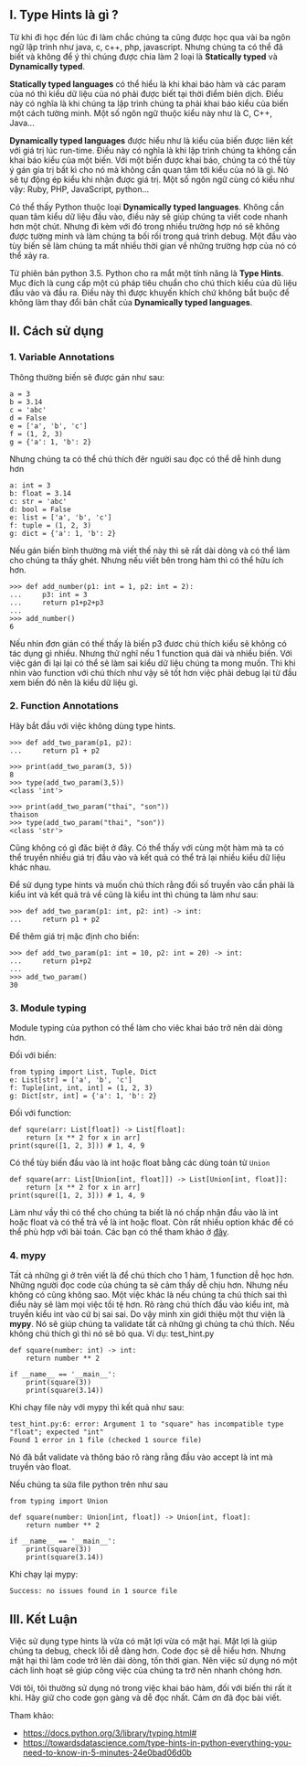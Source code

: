 ## **I. Type Hints là gì ?**

Từ khi đi học đến lúc đi làm chắc chúng ta cũng được học qua vài ba ngôn ngữ lập trình như java, c, c++, php, javascript.
Nhưng chúng ta có thể đã biết và không để ý thì chúng được chia làm 2 loại là **Statically typed** và **Dynamically typed**.

**Statically typed languages** có thể hiểu là khi khai báo hàm và các param của nó thì kiểu dữ liệu của nó phải được biết tại thời điểm biên dịch. Điều này có nghĩa là khi chúng ta lập trình chúng ta phải khai báo kiểu của biến một cách tường minh.
Một số ngôn ngữ thuộc kiểu này như là C, C++, Java...


**Dynamically typed languages** được hiểu như là kiểu của biến được liên kết với giá trị lúc run-time. Điều này có nghĩa là khi lập trình chúng ta không cần khai báo kiểu của một biến. Với một biến được khai báo, chúng ta có thể tùy ý gán gía trị bất kì cho nó mà không cần quan tâm tới kiểu của nó là gì. Nó sẽ tự động ép kiểu khi nhận được giá trị.
Một số ngôn ngữ cùng có kiểu như vậy: Ruby, PHP, JavaScript, python...

Có thể thấy Python thuộc loại **Dynamically typed languages**. Không cần quan tâm kiểu dữ liệu đầu vào, điều này sẽ giúp chúng ta viết code nhanh hơn một chút. Nhưng đi kèm với đó trong nhiều trường hợp nó sẽ không được tường minh và làm chúng ta bối rối trong quá trình debug. Một đầu vào tùy biến sẽ làm chúng ta mất nhiều thời gian về những trường hợp của nó có thể xảy ra.

Từ phiên bản python 3.5. Python cho ra mắt một tính năng là  **Type Hints**. Mục đích là cung cấp một cú pháp tiêu chuẩn cho chú thích kiểu của dũ liệu đầu vào và đầu ra. Điều này thì được khuyến khích chứ không bắt buộc để không làm thay đổi bản chất của **Dynamically typed languages**.

## **II. Cách sử dụng**
### **1. Variable Annotations**
Thông thường biến sẽ được gán như sau:
```
a = 3
b = 3.14
c = 'abc'
d = False
e = ['a', 'b', 'c']
f = (1, 2, 3)
g = {'a': 1, 'b': 2}
```
Nhưng chúng ta có thể chú  thích đêr người sau đọc có thể dễ hình dung hơn

```
a: int = 3
b: float = 3.14
c: str = 'abc'
d: bool = False
e: list = ['a', 'b', 'c']
f: tuple = (1, 2, 3)
g: dict = {'a': 1, 'b': 2}
```
Nếu gán biến bình thường mà viết thế này thì sẽ rất dài dòng và có thể làm cho chúng ta thấy ghét. Nhưng nếu viết bên trong hàm thì có thể hữu ích hơn.
```
>>> def add_number(p1: int = 1, p2: int = 2):
...     p3: int = 3
...     return p1+p2+p3
... 
>>> add_number()
6
```
Nếu nhìn đơn giản có thế thấy là biến p3 đươc chú thích kiểu sẽ không có tác dụng gì nhiều. Nhưng thử nghĩ nếu 1 function quá dài và nhiều biến. Với việc gán đi lại lại có thể sẽ làm sai  kiểu dữ liệu chúng ta mong muốn. Thì khi nhìn vào  function với chú thích như vậy sẽ tốt hơn việc phải debug lại từ đầu xem biến đó nên là kiểu dữ liệu gì.
### **2. Function Annotations**
Hãy bắt đầu với việc không dùng type hints.
```
>>> def add_two_param(p1, p2):
...     return p1 + p2

>>> print(add_two_param(3, 5))
8
>>> type(add_two_param(3,5))
<class 'int'>

>>> print(add_two_param("thai", "son"))
thaison
>>> type(add_two_param("thai", "son"))
<class 'str'>
```
Cũng không có gì đăc biệt ở đây. Có thể thấy với cùng một hàm mà ta có thể truyền nhiều giá trị đầu vào và kết quả có thể trả lại nhiều kiểu dữ liệu khác nhau.

Để sử dụng type hints và muốn chú thích rằng đối số truyền vào cần phải là kiểu int và kết quả trả về cũng là kiểu int thì chúng ta làm như sau:
```
>>> def add_two_param(p1: int, p2: int) -> int:
...     return p1 + p2
```

Để thêm giá trị mặc định cho biến:
```
>>> def add_two_param(p1: int = 10, p2: int = 20) -> int:
...     return p1+p2
... 
>>> add_two_param()
30
```
### **3. Module typing**
Module typing của python có thể làm cho viêc khai báo trở nên dài dòng hơn.

Đối với biến:
```
from typing import List, Tuple, Dict
e: List[str] = ['a', 'b', 'c']
f: Tuple[int, int, int] = (1, 2, 3)
g: Dict[str, int] = {'a': 1, 'b': 2}
```
Đối với function:
```
def squre(arr: List[float]) -> List[float]:
    return [x ** 2 for x in arr]
print(squre([1, 2, 3])) # 1, 4, 9
```
Có thể tùy biến đầu vào là  int hoặc float bằng các dùng toán tử `Union`
```
def square(arr: List[Union[int, float]]) -> List[Union[int, float]]:
    return [x ** 2 for x in arr]
print(squre([1, 2, 3])) # 1, 4, 9
```
Làm như vầy thì có thể cho chúng ta biết là nó chấp nhận đầu vào là int hoặc float và có thể trả về là int hoặc float.
Còn rất nhiều option khác để có thể phù hợp với bài toán. Các bạn có thể tham khảo ở  [đây](https://docs.python.org/3/library/typing.html).

### **4. mypy**
Tất cả những gì ở trên viết là để chú thích cho 1 hàm, 1 function dễ học hơn.
Những người đọc code của chúng ta sẽ cảm thấy dễ chịu hơn. Nhưng nếu không có cũng không sao.
Một việc khác là nếu chúng ta chú thích sai thì điều này sẽ làm mọi việc tồi tệ hơn.
Rõ ràng chú thích đầu vào kiểu int, mà truyền kiểu int vào cứ bị sai sai.
Do vậy mình xin giới thiệu một thư viện là **mypy**. Nó sẽ giúp chúng ta validate tất cả những gì chúng ta chú  thích.
Nếu không chú thích gì thì nó sẽ bỏ qua.
Ví dụ:
test_hint.py
```
def square(number: int) -> int:
    return number ** 2
    
if __name__ == '__main__':
    print(square(3))
    print(square(3.14))
```
Khi chạy file này với mypy thì kết quả như sau:
```
test_hint.py:6: error: Argument 1 to "square" has incompatible type "float"; expected "int"
Found 1 error in 1 file (checked 1 source file)
```

Nó đã bắt validate và thông báo rõ ràng rằng đầu vào accept là int mà truyền vào float.

Nếu chúng ta sửa file python trên như sau
```
from typing import Union

def square(number: Union[int, float]) -> Union[int, float]:
    return number ** 2
    
if __name__ == '__main__':
    print(square(3))
    print(square(3.14))
```
Khi chạy lại mypy:
```
Success: no issues found in 1 source file
```
## **III. Kết Luận**
Việc sử dụng type hints là vừa có mặt lợi vừa có mặt hại. Mặt lợi là giúp chúng ta debug, check lỗi dễ dàng hơn. Code đọc sẽ dễ hiểu hơn. Nhưng mặt hại thì làm code trở lên dài dòng, tốn thời gian. Nên việc sử dụng nó một cách linh hoạt sẽ giúp công việc của chúng ta trở nên nhanh chóng hơn. 

Với tôi, tôi thường sử dụng nó trong việc khai báo hàm, đối với biến thì rất ít khi. Hãy giữ cho code gọn gàng và dễ đọc nhất.
Cảm ơn đã đọc bài viết.

Tham khảo:
- https://docs.python.org/3/library/typing.html#
- https://towardsdatascience.com/type-hints-in-python-everything-you-need-to-know-in-5-minutes-24e0bad06d0b